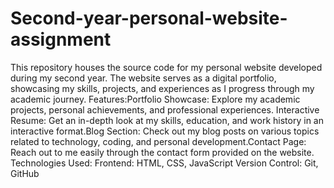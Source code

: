 # Second-year-personal-website-assignment
This repository houses the source code for my personal website developed during my second year. The website serves as a digital portfolio, showcasing my skills, projects, and experiences as I progress through my academic journey.
Features:Portfolio Showcase: Explore my academic projects, personal achievements, and professional experiences. Interactive Resume: Get an in-depth look at my skills, education, and work history in an interactive format.Blog Section: Check out my blog posts on various topics related to technology, coding, and personal development.Contact Page: Reach out to me easily through the contact form provided on the website.
Technologies Used:
Frontend: HTML, CSS, JavaScript Version Control: Git, GitHub 
